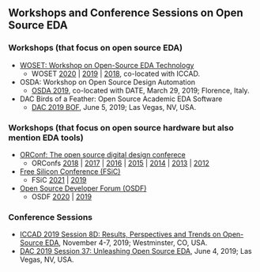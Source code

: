 ## Workshops and Conference Sessions on Open Source EDA

### Workshops (that focus on open source EDA)
- [WOSET: Workshop on Open-Source EDA Technology](https://woset-workshop.github.io/)
  - WOSET [2020](https://woset-workshop.github.io/) | [2019](https://woset-workshop.github.io/WOSET2019.html) | [2018](https://woset-workshop.github.io/WOSET2018.html), co-located with ICCAD.
- OSDA: Workshop on Open Source Design Automation
  - [OSDA 2019](https://osda.gitlab.io/), co-located with DATE, March 29, 2019; Florence, Italy.
- DAC Birds of a Feather: Open Source Academic EDA Software
  - [DAC 2019 BOF](https://github.com/The-OpenROAD-Project/Birds-of-a-Feather-Open-Source-Academic-EDA-Software/wiki/DAC-2019-Birds-of-a-Feather:-Open-Source-Academic-EDA-Software), June 5, 2019; Las Vegas, NV, USA.

### Workshops (that focus on open source hardware but also mention EDA tools)
- [ORConf: The open source digital design conferece](https://orconf.org/)
  - ORConfs [2018](https://orconf.org/2018/) | [2017](https://orconf.org/2017/) | [2016](https://orconf.org/2016/) | [2015](https://orconf.org/2015/) | [2014](https://orconf.org/2014/) | [2013](https://orconf.org/2013/) | [2012](https://orconf.org/2012/)
- [Free Silicon Conference (FSiC)](https://f-si.org/)
  - FSiC [2021](https://wiki.f-si.org/index.php/FSiC2021) | [2019](https://wiki.f-si.org/index.php/FSiC2019)
- [Open Source Developer Forum (OSDF)](https://www.osdforum.org/)
  - OSDF [2020](https://www.osdforum.org/) | [2019](https://www.osdforum.org/2019/)

### Conference Sessions
- [ICCAD 2019 Session 8D: Results, Perspectives and Trends on Open-Source EDA](https://www.mpassociates.com/events/browseproceedings.aspx?confid=283), November 4-7, 2019; Westminster, CO, USA.
- [DAC 2019 Session 37: Unleashing Open Source EDA](http://www2.dac.com/events/eventdetails.aspx?id=267-37), June 4, 2019; Las Vegas, NV, USA.
